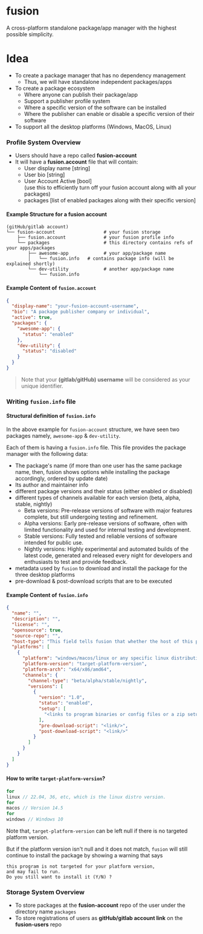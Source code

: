 
# fusion

A cross-platform standalone package/app manager with the highest possible simplicity.

# Idea

- To create a package manager that has no dependency management
    - Thus, we will have standalone independent packages/apps
- To create a package ecosystem
    - Where anyone can publish their package/app
    - Support a publisher profile system
    - Where a specific version of the software can be installed
    - Where the publisher can enable or disable a specific version of their software
- To support all the desktop platforms (Windows, MacOS, Linux)

### Profile System Overview

- Users should have a repo called **fusion-account**
- It will have a **fusion.account** file that will contain:
    - User display name [string]
    - User bio [string]
    - User Account Active [bool]
      <br> (use this to efficiently turn off your fusion account along with all your packages)
    - packages [list of enabled packages along with their specific version]

#### Example Structure for a fusion account

```shell
(gitHub/gitlab account)
└── fusion-account                  # your fusion storage
    ├── fusion.account              # your fusion profile info
    └── packages                    # this directory contains refs of your apps/packages
        ├── awesome-app             # your app/package name
        │   └── fusion.info   # contains package info (will be explained shortly)
        └── dev-utility             # another app/package name
            └── fusion.info                                                             
```

#### Example Content of `fusion.account`

```json
{
  "display-name": "your-fusion-account-username",
  "bio": "A package publisher company or individual",
  "active": true,
  "packages": {
    "awesome-app": {
      "status": "enabled"
    },
    "dev-utility": {
      "status": "disabled"
    }
  }
}
```

> Note that your **(gitlab/gitHub) username** will be considered as your unique identifier.

### Writing `fusion.info` file

#### Structural definition of `fusion.info`

In the above example for `fusion-account` structure, we have seen two packages namely, `awesome-app` & `dev-utility`.

Each of them is having a `fusion.info` file.
This file provides the package manager with the following data:

- The package's name (if more than one user has the same package name, then, fusion shows options while installing the
  package accordingly, ordered by update date)
- Its author and maintainer info
- different package versions and their status (either enabled or disabled)
- different types of channels available for each version (beta, alpha, stable, nightly)
    - Beta versions: Pre-release versions of software with major features complete, but still undergoing testing and
      refinement.
    - Alpha versions: Early pre-release versions of software, often with limited functionality and used for internal
      testing and development.
    - Stable versions: Fully tested and reliable versions of software intended for public use.
    - Nightly versions: Highly experimental and automated builds of the latest code, generated and released every night
      for developers and enthusiasts to test and provide feedback.
- metadata used by `fusion` to download and install the package for the three desktop platforms
- pre-download & post-download scripts that are to be executed

#### Example Content of `fusion.info`

```json
{
  "name": "",
  "description": "",
  "license": "",
  "opensource": true,
  "source-repo": "",
  "host-type": "This field tells fusion that whether the host of this package is its \"author\" or \"maintainer\"",
  "platforms": [
    {
      "platform": "windows/macos/linux or any specific linux distribution, just make sure the name you provide must match the one given at /etc/os-release of your target linux distribution",
      "platform-version": "target-platform-version",
      "platform-arch": "x64/x86/amd64",
      "channels": {
        "channel-type": "beta/alpha/stable/nightly",
        "versions": [
          {
            "version": "1.0",
            "status": "enabled",
            "setup": [
              "<links to program binaries or config files or a zip setup/>"
            ],
            "pre-download-script": "<link/>",
            "post-download-script": "<link/>"
          }
        ]
      }
    }
  ]
}
```

#### How to write `target-platform-version`?

```groovy
for
linux // 22.04, 36, etc, which is the linux distro version.
for
macos // Version 14.5
for
windows // Windows 10
```

Note that, `target-platform-version` can be left null if there is no targeted platform version.

But if the platform version isn't null and it does not match, `fusion` will still continue to install the package by
showing a warning that says

```text
this program is not targeted for your platform version, 
and may fail to run.
Do you still want to install it (Y/N) ?
```

### Storage System Overview

- To store packages at the **fusion-account** repo of the user under the directory name `packages`
- To store registrations of users as **gitHub/gitlab account link** on the **fusion-users** repo
